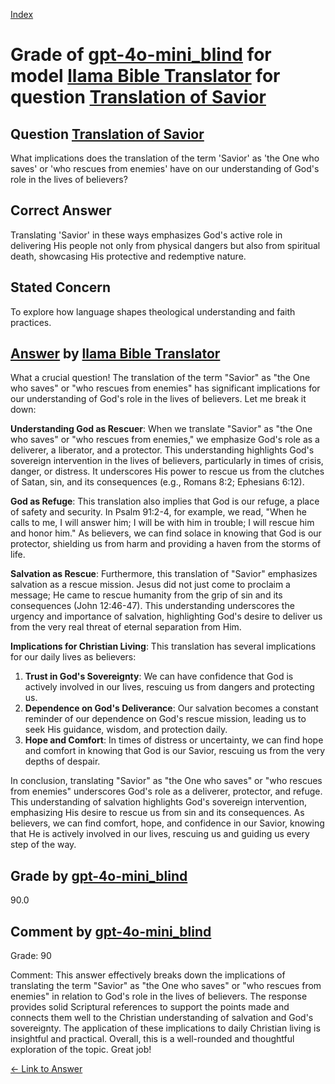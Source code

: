 
[Index](../../../../index.md)
# Grade of [gpt-4o-mini_blind](../../../grading_models/gpt-4o-mini_blind.md) for model [llama Bible Translator](../../../answering_models/llama_Bible_Translator.md) for question [Translation of Savior](../../../questions/Translation_of_Savior.md)

## Question [Translation of Savior](../../../questions/Translation_of_Savior.md)
What implications does the translation of the term 'Savior' as 'the One who saves' or 'who rescues from enemies' have on our understanding of God's role in the lives of believers?

## Correct Answer
Translating 'Savior' in these ways emphasizes God's active role in delivering His people not only from physical dangers but also from spiritual death, showcasing His protective and redemptive nature.

## Stated Concern
To explore how language shapes theological understanding and faith practices.

## [Answer](../Translation_of_Savior.md) by [llama Bible Translator](../../../answering_models/llama_Bible_Translator.md)
What a crucial question! The translation of the term "Savior" as "the One who saves" or "who rescues from enemies" has significant implications for our understanding of God's role in the lives of believers. Let me break it down:

**Understanding God as Rescuer**: When we translate "Savior" as "the One who saves" or "who rescues from enemies," we emphasize God's role as a deliverer, a liberator, and a protector. This understanding highlights God's sovereign intervention in the lives of believers, particularly in times of crisis, danger, or distress. It underscores His power to rescue us from the clutches of Satan, sin, and its consequences (e.g., Romans 8:2; Ephesians 6:12).

**God as Refuge**: This translation also implies that God is our refuge, a place of safety and security. In Psalm 91:2-4, for example, we read, "When he calls to me, I will answer him; I will be with him in trouble; I will rescue him and honor him." As believers, we can find solace in knowing that God is our protector, shielding us from harm and providing a haven from the storms of life.

**Salvation as Rescue**: Furthermore, this translation of "Savior" emphasizes salvation as a rescue mission. Jesus did not just come to proclaim a message; He came to rescue humanity from the grip of sin and its consequences (John 12:46-47). This understanding underscores the urgency and importance of salvation, highlighting God's desire to deliver us from the very real threat of eternal separation from Him.

**Implications for Christian Living**: This translation has several implications for our daily lives as believers:

1. **Trust in God's Sovereignty**: We can have confidence that God is actively involved in our lives, rescuing us from dangers and protecting us.
2. **Dependence on God's Deliverance**: Our salvation becomes a constant reminder of our dependence on God's rescue mission, leading us to seek His guidance, wisdom, and protection daily.
3. **Hope and Comfort**: In times of distress or uncertainty, we can find hope and comfort in knowing that God is our Savior, rescuing us from the very depths of despair.

In conclusion, translating "Savior" as "the One who saves" or "who rescues from enemies" underscores God's role as a deliverer, protector, and refuge. This understanding of salvation highlights God's sovereign intervention, emphasizing His desire to rescue us from sin and its consequences. As believers, we can find comfort, hope, and confidence in our Savior, knowing that He is actively involved in our lives, rescuing us and guiding us every step of the way.

## Grade by [gpt-4o-mini_blind](../../../grading_models/gpt-4o-mini_blind.md)
90.0

## Comment by [gpt-4o-mini_blind](../../../grading_models/gpt-4o-mini_blind.md)
Grade: 90

Comment: This answer effectively breaks down the implications of translating the term "Savior" as "the One who saves" or "who rescues from enemies" in relation to God's role in the lives of believers. The response provides solid Scriptural references to support the points made and connects them well to the Christian understanding of salvation and God's sovereignty. The application of these implications to daily Christian living is insightful and practical. Overall, this is a well-rounded and thoughtful exploration of the topic. Great job!

[&lt;- Link to Answer](../Translation_of_Savior.md)
